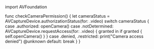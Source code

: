 import AVFoundation

func checkCameraPermission() {
    let cameraStatus = AVCaptureDevice.authorizationStatus(for: .video)
    switch cameraStatus {
    case .authorized:
        openCamera()
    case .notDetermined:
        AVCaptureDevice.requestAccess(for: .video) { granted in
            if granted {
                self.openCamera()
            }
        }
    case .denied, .restricted:
        print("Camera access denied")
    @unknown default:
        break
    }
}